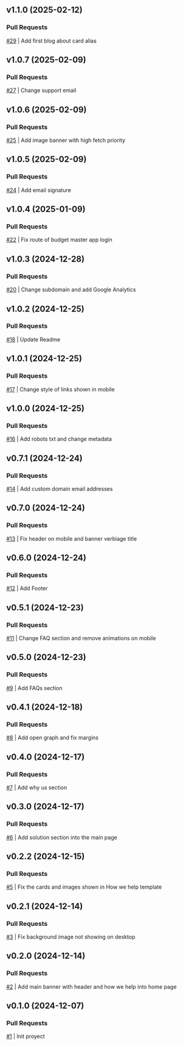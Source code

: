 ## v1.1.0 (2025-02-12)

### Pull Requests
[#29](https://github.com/RafaelMoro/landing-budget-master/pull/29) | Add first blog about card alias


## v1.0.7 (2025-02-09)

### Pull Requests
[#27](https://github.com/RafaelMoro/landing-budget-master/pull/27) | Change support email


## v1.0.6 (2025-02-09)

### Pull Requests
[#25](https://github.com/RafaelMoro/landing-budget-master/pull/25) | Add image banner with high fetch priority


## v1.0.5 (2025-02-09)

### Pull Requests
[#24](https://github.com/RafaelMoro/landing-budget-master/pull/24) | Add email signature


## v1.0.4 (2025-01-09)

### Pull Requests
[#22](https://github.com/RafaelMoro/landing-budget-master/pull/22) | Fix route of budget master app login


## v1.0.3 (2024-12-28)

### Pull Requests
[#20](https://github.com/RafaelMoro/landing-budget-master/pull/20) | Change subdomain and add Google Analytics


## v1.0.2 (2024-12-25)

### Pull Requests
[#18](https://github.com/RafaelMoro/landing-budget-master/pull/18) | Update Readme


## v1.0.1 (2024-12-25)

### Pull Requests
[#17](https://github.com/RafaelMoro/landing-budget-master/pull/17) | Change style of links shown in mobile


## v1.0.0 (2024-12-25)

### Pull Requests
[#16](https://github.com/RafaelMoro/landing-budget-master/pull/16) | Add robots txt and change metadata


## v0.7.1 (2024-12-24)

### Pull Requests
[#14](https://github.com/RafaelMoro/landing-budget-master/pull/14) | Add custom domain email addresses


## v0.7.0 (2024-12-24)

### Pull Requests
[#13](https://github.com/RafaelMoro/landing-budget-master/pull/13) | Fix header on mobile and banner verbiage title


## v0.6.0 (2024-12-24)

### Pull Requests
[#12](https://github.com/RafaelMoro/landing-budget-master/pull/12) | Add Footer


## v0.5.1 (2024-12-23)

### Pull Requests
[#11](https://github.com/RafaelMoro/landing-budget-master/pull/11) | Change FAQ section and remove animations on mobile


## v0.5.0 (2024-12-23)

### Pull Requests
[#9](https://github.com/RafaelMoro/landing-budget-master/pull/9) | Add FAQs section


## v0.4.1 (2024-12-18)

### Pull Requests
[#8](https://github.com/RafaelMoro/landing-budget-master/pull/8) | Add open graph and fix margins


## v0.4.0 (2024-12-17)

### Pull Requests
[#7](https://github.com/RafaelMoro/landing-budget-master/pull/7) | Add why us section


## v0.3.0 (2024-12-17)

### Pull Requests
[#6](https://github.com/RafaelMoro/landing-budget-master/pull/6) | Add solution section into the main page


## v0.2.2 (2024-12-15)

### Pull Requests
[#5](https://github.com/RafaelMoro/landing-budget-master/pull/5) | Fix the cards and images shown in How we help template


## v0.2.1 (2024-12-14)

### Pull Requests
[#3](https://github.com/RafaelMoro/landing-budget-master/pull/3) | Fix background image not showing on desktop


## v0.2.0 (2024-12-14)

### Pull Requests
[#2](https://github.com/RafaelMoro/landing-budget-master/pull/2) | Add main banner with header and how we help into home page


## v0.1.0 (2024-12-07)

### Pull Requests
[#1](https://github.com/RafaelMoro/landing-budget-master/pull/1) | Init proyect
